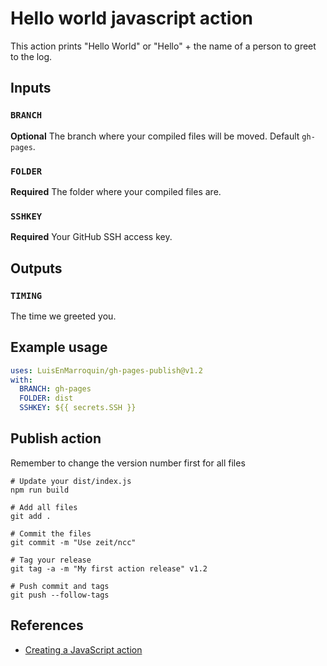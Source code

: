# Hello world javascript action

This action prints "Hello World" or "Hello" + the name of a person to greet to the log.

## Inputs

### `BRANCH`

**Optional** The branch where your compiled files will be moved. Default `gh-pages`.

### `FOLDER`

**Required** The folder where your compiled files are.

### `SSHKEY`

**Required** Your GitHub SSH access key.

## Outputs

### `TIMING`

The time we greeted you.

## Example usage

```yml
uses: LuisEnMarroquin/gh-pages-publish@v1.2
with:
  BRANCH: gh-pages
  FOLDER: dist
  SSHKEY: ${{ secrets.SSH }}
```

## Publish action

Remember to change the version number first for all files

```shell
# Update your dist/index.js
npm run build

# Add all files
git add .

# Commit the files
git commit -m "Use zeit/ncc"

# Tag your release
git tag -a -m "My first action release" v1.2

# Push commit and tags
git push --follow-tags
```

## References

* [Creating a JavaScript action](https://docs.github.com/en/actions/creating-actions/creating-a-javascript-action)
